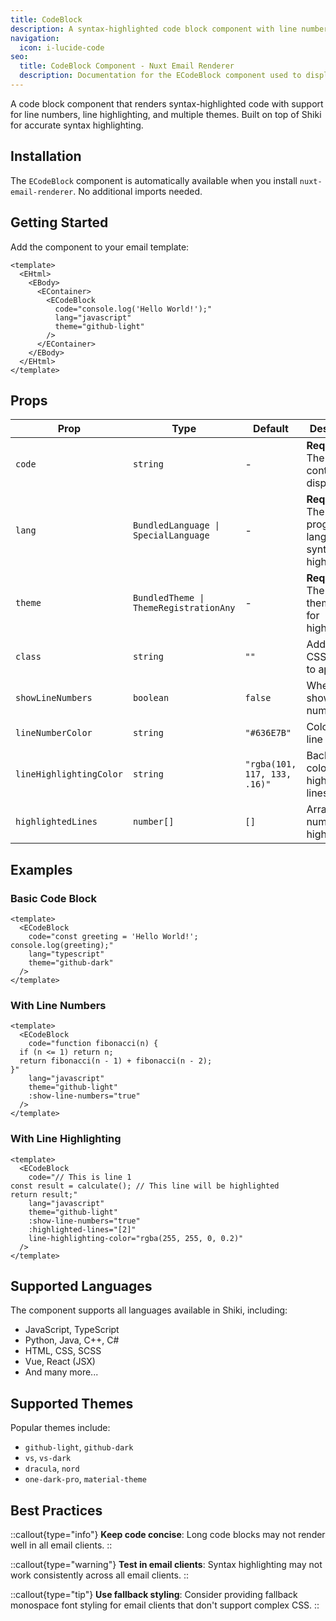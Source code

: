 ```yaml
---
title: CodeBlock
description: A syntax-highlighted code block component with line numbers and highlighting support.
navigation:
  icon: i-lucide-code
seo:
  title: CodeBlock Component - Nuxt Email Renderer
  description: Documentation for the ECodeBlock component used to display syntax-highlighted code blocks in email templates.
---
```


A code block component that renders syntax-highlighted code with support for line numbers, line highlighting, and multiple themes. Built on top of Shiki for accurate syntax highlighting.

## Installation

The `ECodeBlock` component is automatically available when you install `nuxt-email-renderer`. No additional imports needed.

## Getting Started

Add the component to your email template:

```vue [emails/CodeExample.vue]
<template>
  <EHtml>
    <EBody>
      <EContainer>
        <ECodeBlock
          code="console.log('Hello World!');"
          lang="javascript"
          theme="github-light"
        />
      </EContainer>
    </EBody>
  </EHtml>
</template>
```

## Props

| Prop | Type | Default | Description |
| ---- | ---- | ------- | ----------- |
| `code` | `string` | - | **Required.** The code content to display |
| `lang` | `BundledLanguage \| SpecialLanguage` | - | **Required.** The programming language for syntax highlighting |
| `theme` | `BundledTheme \| ThemeRegistrationAny` | - | **Required.** The color theme to use for highlighting |
| `class` | `string` | `""` | Additional CSS classes to apply |
| `showLineNumbers` | `boolean` | `false` | Whether to show line numbers |
| `lineNumberColor` | `string` | `"#636E7B"` | Color of the line numbers |
| `lineHighlightingColor` | `string` | `"rgba(101, 117, 133, .16)"` | Background color for highlighted lines |
| `highlightedLines` | `number[]` | `[]` | Array of line numbers to highlight |

## Examples

### Basic Code Block

```vue
<template>
  <ECodeBlock
    code="const greeting = 'Hello World!';
console.log(greeting);"
    lang="typescript"
    theme="github-dark"
  />
</template>
```

### With Line Numbers

```vue
<template>
  <ECodeBlock
    code="function fibonacci(n) {
  if (n <= 1) return n;
  return fibonacci(n - 1) + fibonacci(n - 2);
}"
    lang="javascript"
    theme="github-light"
    :show-line-numbers="true"
  />
</template>
```

### With Line Highlighting

```vue
<template>
  <ECodeBlock
    code="// This is line 1
const result = calculate(); // This line will be highlighted
return result;"
    lang="javascript"
    theme="github-light"
    :show-line-numbers="true"
    :highlighted-lines="[2]"
    line-highlighting-color="rgba(255, 255, 0, 0.2)"
  />
</template>
```

## Supported Languages

The component supports all languages available in Shiki, including:
- JavaScript, TypeScript
- Python, Java, C++, C#
- HTML, CSS, SCSS
- Vue, React (JSX)
- And many more...

## Supported Themes

Popular themes include:
- `github-light`, `github-dark`
- `vs`, `vs-dark`
- `dracula`, `nord`
- `one-dark-pro`, `material-theme`

## Best Practices

::callout{type="info"}
**Keep code concise**: Long code blocks may not render well in all email clients.
::

::callout{type="warning"}
**Test in email clients**: Syntax highlighting may not work consistently across all email clients.
::

::callout{type="tip"}
**Use fallback styling**: Consider providing fallback monospace font styling for email clients that don't support complex CSS.
::

